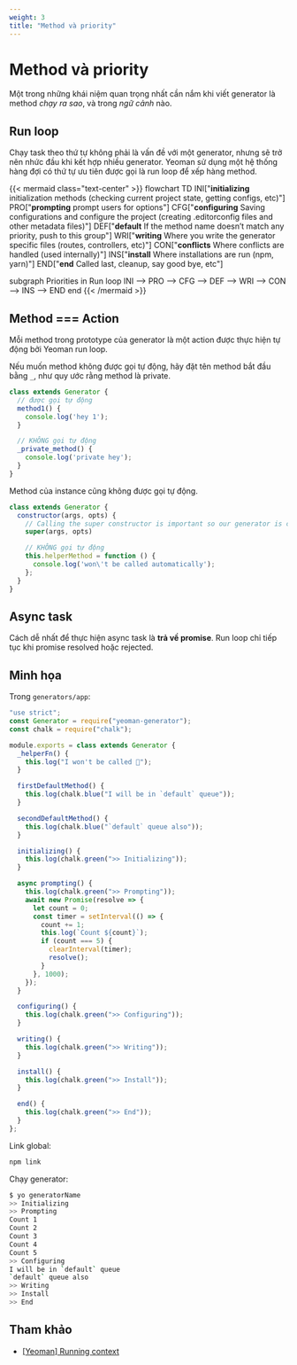 ```yaml
---
weight: 3
title: "Method và priority"
---
```


# Method và priority

Một trong những khái niệm quan trọng nhất cần nắm khi viết generator là method _chạy ra sao_, và trong _ngữ cảnh_ nào.

## Run loop

Chạy task theo thứ tự không phải là vấn đề với một generator, nhưng sẽ trở nên nhức đầu khi kết hợp nhiều generator. Yeoman sử dụng một hệ thống hàng đợi có thứ tự ưu tiên được gọi là run loop để xếp hàng method.

{{< mermaid class="text-center" >}}
flowchart TD
  INI["**initializing**
  initialization methods (checking current project state, getting configs, etc)"]
  PRO["**prompting**
  prompt users for options"]
  CFG["**configuring**
  Saving configurations and configure the project (creating .editorconfig files and other metadata files)"]
  DEF["**default**
  If the method name doesn’t match any priority, push to this group"]
  WRI["**writing**
  Where you write the generator specific files (routes, controllers, etc)"]
  CON["**conflicts**
  Where conflicts are handled (used internally)"]
  INS["**install**
  Where installations are run (npm, yarn)"]
  END["**end**
  Called last, cleanup, say good bye, etc"]

  subgraph Priorities in Run loop
    INI --> PRO --> CFG --> DEF --> WRI --> CON --> INS --> END
  end
{{< /mermaid >}}

## Method === Action

Mỗi method trong prototype của generator là một action được thực hiện tự động bởi Yeoman run loop.

Nếu muốn method không được gọi tự động, hãy đặt tên method bắt đầu bằng `_`, như quy ước rằng method là private.

```js
class extends Generator {
  // được gọi tự động
  method1() {
    console.log('hey 1');
  }

  // KHÔNG gọi tự động
  _private_method() {
    console.log('private hey');
  }
}
```

Method của instance cũng không được gọi tự động.

```js
class extends Generator {
  constructor(args, opts) {
    // Calling the super constructor is important so our generator is correctly set up
    super(args, opts)

    // KHÔNG gọi tự động
    this.helperMethod = function () {
      console.log('won\'t be called automatically');
    };
  }
}
```

## Async task

Cách dễ nhất để thực hiện async task là **trả về promise**. Run loop chỉ tiếp tục khi promise resolved hoặc rejected.

## Minh họa

Trong `generators/app`:

```js
"use strict";
const Generator = require("yeoman-generator");
const chalk = require("chalk");

module.exports = class extends Generator {
  _helperFn() {
    this.log("I won't be called 👅");
  }

  firstDefaultMethod() {
    this.log(chalk.blue("I will be in `default` queue"));
  }

  secondDefaultMethod() {
    this.log(chalk.blue("`default` queue also"));
  }

  initializing() {
    this.log(chalk.green(">> Initializing"));
  }

  async prompting() {
    this.log(chalk.green(">> Prompting"));
    await new Promise(resolve => {
      let count = 0;
      const timer = setInterval(() => {
        count += 1;
        this.log(`Count ${count}`);
        if (count === 5) {
          clearInterval(timer);
          resolve();
        }
      }, 1000);
    });
  }

  configuring() {
    this.log(chalk.green(">> Configuring"));
  }

  writing() {
    this.log(chalk.green(">> Writing"));
  }

  install() {
    this.log(chalk.green(">> Install"));
  }

  end() {
    this.log(chalk.green(">> End"));
  }
};
```

Link global:

```sh
npm link
```

Chạy generator:

```sh
$ yo generatorName
>> Initializing
>> Prompting
Count 1
Count 2
Count 3
Count 4
Count 5
>> Configuring
I will be in `default` queue
`default` queue also
>> Writing
>> Install
>> End
```

## Tham khảo

- [[Yeoman] Running context](https://yeoman.io/authoring/running-context)
